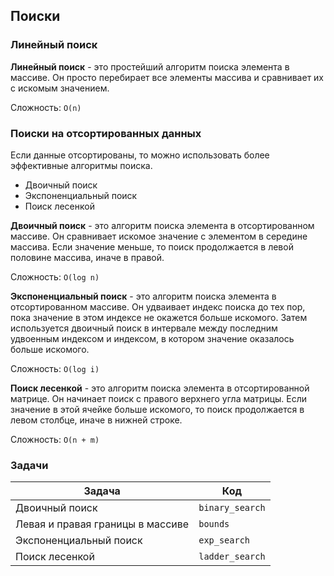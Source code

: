## Поиски

### Линейный поиск

**Линейный поиск** - это простейший алгоритм поиска элемента в массиве. Он просто перебирает все элементы массива и
сравнивает их с искомым значением.

Сложность: `O(n)`

### Поиски на отсортированных данных

Если данные отсортированы, то можно использовать более эффективные алгоритмы поиска.

- Двоичный поиск
- Экспоненциальный поиск
- Поиск лесенкой

**Двоичный поиск** - это алгоритм поиска элемента в отсортированном массиве. Он сравнивает искомое значение с элементом в
середине массива. Если значение меньше, то поиск продолжается в левой половине массива, иначе в правой.

Сложность: `O(log n)`

**Экспоненциальный поиск** - это алгоритм поиска элемента в отсортированном массиве. Он удваивает индекс поиска до тех пор,
пока значение в этом индексе не окажется больше искомого. Затем используется двоичный поиск в интервале между последним
удвоенным индексом и индексом, в котором значение оказалось больше искомого.

Сложность: `O(log i)`

**Поиск лесенкой** - это алгоритм поиска элемента в отсортированной матрице. Он начинает поиск с правого верхнего угла
матрицы. Если значение в этой ячейке больше искомого, то поиск продолжается в левом столбце, иначе в нижней строке.

Сложность: `O(n + m)`

### Задачи

| Задача                           | Код             |
|----------------------------------|-----------------|
| Двоичный поиск                   | `binary_search` |
| Левая и правая границы в массиве | `bounds`        |
| Экспоненциальный поиск           | `exp_search`    |
| Поиск лесенкой                   | `ladder_search` |
